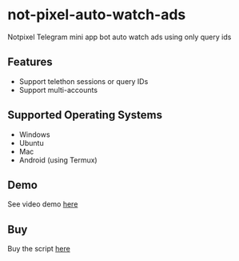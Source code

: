 # not-pixel-auto-watch-ads
Notpixel Telegram mini app bot auto watch ads using only query ids

## Features

- Support telethon sessions or query IDs
- Support multi-accounts

## Supported Operating Systems

- Windows
- Ubuntu
- Mac
- Android (using Termux)

## Demo
See video demo [here](https://drive.google.com/file/d/1psZ5kh1wFgwmUtNTrBhjhJVdwxcVaLRx/view?usp=sharing) 

## Buy
Buy the script [here](https://t.me/dz_auto_store/5)

